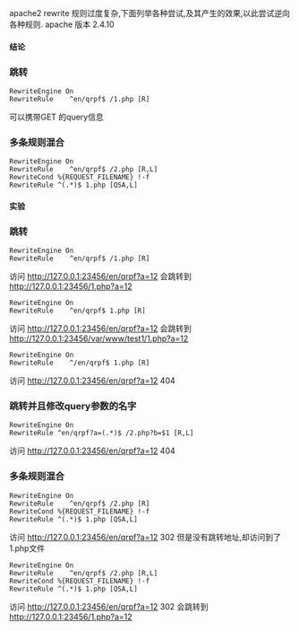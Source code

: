 apache2 rewrite 规则过度复杂,下面列举各种尝试,及其产生的效果,以此尝试逆向各种规则.
apache 版本 2.4.10

#### 结论
### 跳转
```
RewriteEngine On
RewriteRule    ^en/qrpf$ /1.php [R]
```
可以携带GET 的query信息

### 多条规则混合
```
RewriteEngine On
RewriteRule    ^en/qrpf$ /2.php [R,L]
RewriteCond %{REQUEST_FILENAME} !-f    
RewriteRule ^(.*)$ 1.php [QSA,L]
```


#### 实验
### 跳转
```
RewriteEngine On
RewriteRule    ^en/qrpf$ /1.php [R]
```
访问 http://127.0.0.1:23456/en/qrpf?a=12 会跳转到 http://127.0.0.1:23456/1.php?a=12

```
RewriteEngine On
RewriteRule    ^en/qrpf$ 1.php [R]
```
访问 http://127.0.0.1:23456/en/qrpf?a=12 会跳转到 http://127.0.0.1:23456/var/www/test1/1.php?a=12

```
RewriteEngine On
RewriteRule    ^/en/qrpf$ 1.php [R]
```
访问 http://127.0.0.1:23456/en/qrpf?a=12 404




### 跳转并且修改query参数的名字
```
RewriteEngine On
RewriteRule ^en/qrpf?a=(.*)$ /2.php?b=$1 [R,L]
```
访问 http://127.0.0.1:23456/en/qrpf?a=12 404



### 多条规则混合
```
RewriteEngine On
RewriteRule    ^en/qrpf$ /2.php [R]
RewriteCond %{REQUEST_FILENAME} !-f    
RewriteRule ^(.*)$ 1.php [QSA,L]
```
访问 http://127.0.0.1:23456/en/qrpf?a=12 302 但是没有跳转地址,却访问到了1.php文件

```
RewriteEngine On
RewriteRule    ^en/qrpf$ /2.php [R,L]
RewriteCond %{REQUEST_FILENAME} !-f    
RewriteRule ^(.*)$ 1.php [QSA,L]
```
访问 http://127.0.0.1:23456/en/qrpf?a=12 302 会跳转到 http://127.0.0.1:23456/1.php?a=12